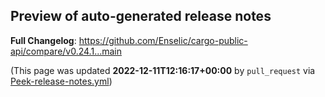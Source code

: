 ## Preview of auto-generated release notes
<!-- Release notes generated using configuration in .github/release.yml at main -->



**Full Changelog**: https://github.com/Enselic/cargo-public-api/compare/v0.24.1...main


(This page was updated **2022-12-11T12:16:17+00:00** by `pull_request` via [Peek-release-notes.yml](https://github.com/Enselic/cargo-public-api/actions/runs/3668906145))
